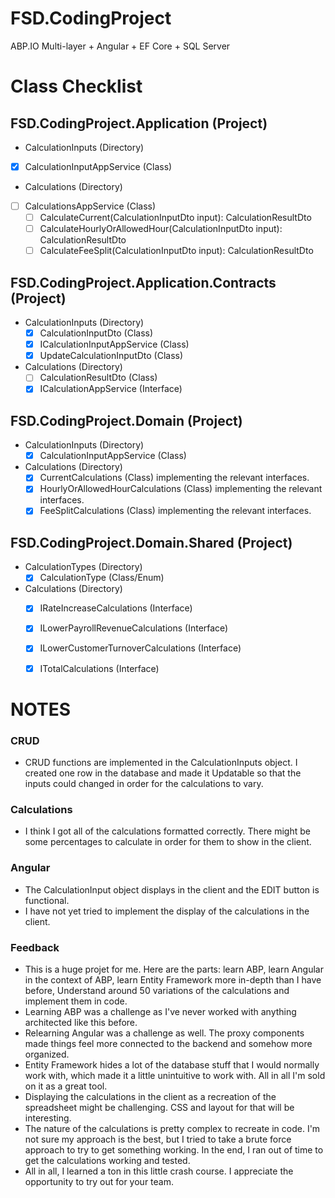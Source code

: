 # FSD.CodingProject
ABP.IO Multi-layer + Angular + EF Core + SQL Server

# Class Checklist
## FSD.CodingProject.Application (Project)
* CalculationInputs (Directory)
* [X] CalculationInputAppService (Class)
* Calculations (Directory)
* [ ] CalculationsAppService (Class)
	* [ ] CalculateCurrent(CalculationInputDto input): CalculationResultDto
	* [ ] CalculateHourlyOrAllowedHour(CalculationInputDto input): CalculationResultDto
	* [ ] CalculateFeeSplit(CalculationInputDto input): CalculationResultDto

## FSD.CodingProject.Application.Contracts (Project)
* CalculationInputs (Directory)
	* [X] 	CalculationInputDto (Class)
	* [X] 	ICalculationInputAppService (Class)
	* [X] 	UpdateCalculationInputDto (Class)
* Calculations (Directory)
	* [ ] 	CalculationResultDto (Class)
	* [X] 	ICalculationAppService (Interface)	

## FSD.CodingProject.Domain (Project)
* CalculationInputs (Directory)
	* [X] 	CalculationInputAppService (Class)
* Calculations (Directory)
	* [X] 	CurrentCalculations (Class) implementing the relevant interfaces.
	* [X] 	HourlyOrAllowedHourCalculations (Class) implementing the relevant interfaces.
	* [X] 	FeeSplitCalculations (Class) implementing the relevant interfaces.

## FSD.CodingProject.Domain.Shared (Project)
* CalculationTypes (Directory)
	* [X] 	CalculationType (Class/Enum)	
* Calculations (Directory)
	* [X] 	IRateIncreaseCalculations (Interface)
	* [X] 	ILowerPayrollRevenueCalculations (Interface)
	* [X]	ILowerCustomerTurnoverCalculations (Interface)
	* [X]	ITotalCalculations (Interface)


# NOTES
### CRUD
* CRUD functions are implemented in the CalculationInputs object. I created one row in the database and made it Updatable so that the inputs could changed in order for the calculations to vary.
### Calculations
* I think I got all of the calculations formatted correctly. There might be some percentages to calculate in order for them to show in the client.
### Angular
* The CalculationInput object displays in the client and the EDIT button is functional.
* I have not yet tried to implement the display of the calculations in the client.
### Feedback
* This is a huge projet for me. Here are the parts: learn ABP, learn Angular in the context of ABP, learn Entity Framework more in-depth than I have before, Understand around 50 variations of the calculations and implement them in code.
* Learning ABP was a challenge as I've never worked with anything architected like this before.
* Relearning Angular was a challenge as well. The proxy components made things feel more connected to the backend and somehow more organized.
* Entity Framework hides a lot of the database stuff that I would normally work with, which made it a little unintuitive to work with. All in all I'm sold on it as a great tool.
* Displaying the calculations in the client as a recreation of the spreadsheet might be challenging. CSS and layout for that will be interesting.
* The nature of the calculations is pretty complex to recreate in code. I'm not sure my approach is the best, but I tried to take a brute force approach to try to get something working. In the end, I ran out of time to get the calculations working and tested.
* All in all, I learned a ton in this little crash course. I appreciate the opportunity to try out for your team.